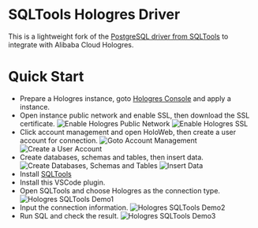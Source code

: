 # SQLTools Hologres Driver

This is a lightweight fork of the [PostgreSQL driver from SQLTools](https://vscode-sqltools.mteixeira.dev/?umd_source=repository&utm_medium=readme&utm_campaign=pg) to integrate with Alibaba Cloud Hologres.

# Quick Start

- Prepare a Hologres instance, goto [Hologres Console](https://hologram.console.aliyun.com/) and apply a instance.
- Open instance public network and enable SSL, then download the SSL certificate.
![Enable Hologres Public Network](https://img.alicdn.com/imgextra/i3/O1CN01UXerRT1MSoslF2qd1_!!6000000001434-0-tps-2878-1508.jpg)
![Enable Hologres SSL](https://img.alicdn.com/imgextra/i1/O1CN01AQ0efO25owjAnLB01_!!6000000007574-0-tps-2878-1506.jpg)
- Click account management and open HoloWeb, then create a user account for connection.
![Goto Account Management](https://img.alicdn.com/imgextra/i2/O1CN01FVEGT51o5kAaMYBPV_!!6000000005174-0-tps-2878-1508.jpg)
![Create a User Account](https://img.alicdn.com/imgextra/i4/O1CN01WbqEJ61J8ieeAPAj0_!!6000000000984-0-tps-2878-1508.jpg)
- Create databases, schemas and tables, then insert data.
![Create Databases, Schemas and Tables](https://img.alicdn.com/imgextra/i3/O1CN01nMNOez1gTXpGjnuv4_!!6000000004143-0-tps-2878-1506.jpg)
![Insert Data](https://img.alicdn.com/imgextra/i1/O1CN01dtGTHg1l9uvlhtyH5_!!6000000004777-0-tps-2878-1508.jpg)
- Install [SQLTools](https://marketplace.visualstudio.com/items?itemName=mtxr.sqltools)
- Install this VSCode plugin.
- Open SQLTools and choose Hologres as the connection type.
![Hologres SQLTools Demo1](https://img.alicdn.com/imgextra/i2/O1CN01x9Geic1nwaFQC319O_!!6000000005154-0-tps-2878-1406.jpg)
- Input the connection information.
![Hologres SQLTools Demo2](https://img.alicdn.com/imgextra/i1/O1CN01qkv8IH1qhPypLCURj_!!6000000005527-0-tps-2878-1692.jpg)
- Run SQL and check the result.
![Hologres SQLTools Demo3](https://img.alicdn.com/imgextra/i4/O1CN01jwmP0V1aGMjYLSFUN_!!6000000003302-0-tps-2878-1752.jpg)
